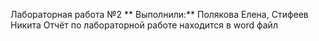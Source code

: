 Лабораторная работа №2 
** Выполнили:** Полякова Елена, Стифеев Никита
Отчёт по лабораторной работе находится в word файл 

